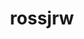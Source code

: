 ---
title: rossjrw
github: https://github.com/rossjrw
mode: dark
transition: 3s
archetype:
  - Little Bit of Everything
---